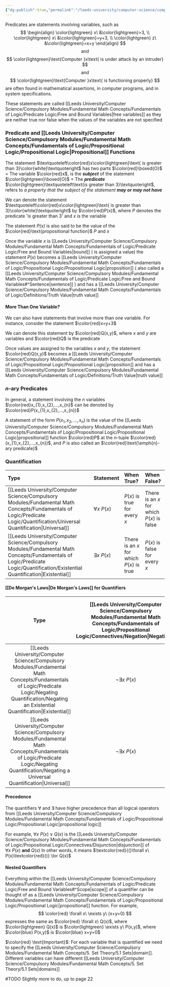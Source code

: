 ```yaml
---
{"dg-publish":true,"permalink":"/leeds-university/computer-science/compulsory-modules/fundamental-math-concepts/fundamentals-of-logic/predicate-logic/predicate-logic/"}
---
```


Predicates are statements involving variables, such as
$$
\begin{align}
\color{lightgreen}
x\ &\color{lightgreen}>3, \\
\color{lightgreen}
x\ &\color{lightgreen}=y+3, \\
\color{lightgreen}
z\ &\color{lightgreen}=x+y
\end{align}
$$
$$
\text{and}
$$
$$
\color{lightgreen}\text{Computer }x\text{ is under attack by an intruder}
$$
$$
\text{and}
$$
$$
\color{lightgreen}\text{Computer }x\text{ is functioning properly}
$$
are often found in mathematical assertions, in computer programs, and in system specifications.

These statements are called [[Leeds University/Computer Science/Compulsory Modules/Fundamental Math Concepts/Fundamentals of Logic/Predicate Logic/Free and Bound Variables\|free variables]] as they are neither true nor false when the values of the variables are not specified
### Predicate and [[Leeds University/Computer Science/Compulsory Modules/Fundamental Math Concepts/Fundamentals of Logic/Propositional Logic/Propositional Logic\|Propositional]] Functions
The statement $\textquoteleft\color{red}x\color{lightgreen}\text{ is greater than 3}\color{white}\textquoteright$ has two parts
$\color{red}\boxed{O}$ = The variable $\color{red}x$, is the ***subject*** of the statement
$\color{lightgreen}\boxed{O}$ = The ***predicate*** $\color{lightgreen}\textquoteleft\text{is greater than 3}\textquoteright$, refers to *a property that the subject of the statement **may or may not have***

We can denote the statement $\textquoteleft\color{red}x\color{lightgreen}\text{ is greater than 3}\color{white}\textquoteright$ by $\color{red}P(x)$, where *P* denotes the predicate 'is greater than 3' and $x$ is the variable

The statement *$P(x)$* is also said to be the value of the $\color{red}\text{propositional function}$ $P$ and $x$

Once the variable $x$ is [[Leeds University/Computer Science/Compulsory Modules/Fundamental Math Concepts/Fundamentals of Logic/Predicate Logic/Free and Bound Variables\|bound]] ( is assigned a value) the statement $P(x)$ becomes a [[Leeds University/Computer Science/Compulsory Modules/Fundamental Math Concepts/Fundamentals of Logic/Propositional Logic/Propositional Logic\|proposition]] ( also called a [[Leeds University/Computer Science/Compulsory Modules/Fundamental Math Concepts/Fundamentals of Logic/Predicate Logic/Free and Bound Variables#^Sentence\|sentence]] ) and has a [[Leeds University/Computer Science/Compulsory Modules/Fundamental Math Concepts/Fundamentals of Logic/Definitions/Truth Value\|truth value]]

#### More Than One Variable?
We can also have statements that involve more than one variable. For instance, consider the statement $\color{red}x=y+3$

We can denote this statement by $\color{red}Q(x,y)$, where $x$ and $y$ are variables and $\color{red}Q$ is the predicate

Once values are assigned to the variables $x$ and $y$, the statement $\color{red}Q(x,y)$ becomes a [[Leeds University/Computer Science/Compulsory Modules/Fundamental Math Concepts/Fundamentals of Logic/Propositional Logic/Propositional Logic\|proposition]] and has a [[Leeds University/Computer Science/Compulsory Modules/Fundamental Math Concepts/Fundamentals of Logic/Definitions/Truth Value\|truth value]]

### *n*-ary Predicates
In general, a statement involving the *n* variables $\color{red}x_{1},x_{2},...,x_{n}$ can be denoted by $\color{red}P(x_{1},x_{2},...,x_{n})$

A statement of the form $P(x_{1},x_{2},...,x_{n})$ is the value of the [[Leeds University/Computer Science/Compulsory Modules/Fundamental Math Concepts/Fundamentals of Logic/Propositional Logic/Propositional Logic\|propositional]] function $\color{red}P$ at the *n*-tuple $\color{red}(x_{1},x_{2},...,x_{n})$, and $P$ is also called an $\color{red}\text{\emph{n}-ary predicate}$

### Quantification
| Type | Statement | When True? | When False? |
| :-- | :-- | :-- | :-- |
| [[Leeds University/Computer Science/Compulsory Modules/Fundamental Math Concepts/Fundamentals of Logic/Predicate Logic/Quantification/Universal Quantification\|Universal]] | $\forall x\ P(x)$ | $P(x)$ is true for every $x$ | There is an $x$ for which $P(x)$ is false |
| [[Leeds University/Computer Science/Compulsory Modules/Fundamental Math Concepts/Fundamentals of Logic/Predicate Logic/Quantification/Existential Quantification\|Existential]] | $\exists x\ P(x)$ | There is an $x$ for which $P(x)$ is true | $P(x)$ is false for every $x$ |
#### [[De Morgan's Laws\|De Morgan's Laws]] for Quantifiers
|Type | [[Leeds University/Computer Science/Compulsory Modules/Fundamental Math Concepts/Fundamentals of Logic/Propositional Logic/Connectives/Negation\|Negation]] | Equivalent | When is [[Leeds University/Computer Science/Compulsory Modules/Fundamental Math Concepts/Fundamentals of Logic/Propositional Logic/Connectives/Negation\|negation]] true? | When false? |
| :-: | :-: | :-: | :-: | :-: |
|[[Leeds University/Computer Science/Compulsory Modules/Fundamental Math Concepts/Fundamentals of Logic/Predicate Logic/Negating Quantification/Negating an Existential Quantification\|Existential]]|$\neg{\exists x\ P(x)}$|$\forall x\ \neg{P(x)}$| For every $x$, $P(x)$ is false | There is an $x$ for which $P(x)$ is true |
|[[Leeds University/Computer Science/Compulsory Modules/Fundamental Math Concepts/Fundamentals of Logic/Predicate Logic/Negating Quantification/Negating a Universal Quantification\|Universal]]|$\neg{\exists x\ P(x)}$|$\neg{\forall x\ P(x)}$|$\exists x\ \neg{P(x)}$| There exists an $x$, for which $P(x)$ is false | $P(x)$ is true for every $x$ |
#### Precedence
The quantifiers $\forall$ and $\exists$ have higher precedence than all logical operators from [[Leeds University/Computer Science/Compulsory Modules/Fundamental Math Concepts/Fundamentals of Logic/Propositional Logic/Propositional Logic\|propositional logic]]

For example, $\forall x\ P(x) \lor Q(x)$ is the [[Leeds University/Computer Science/Compulsory Modules/Fundamental Math Concepts/Fundamentals of Logic/Propositional Logic/Connectives/Disjunction\|disjunction]] of $\forall x\ P(x)$ **and** $Q(x)$
In other words, it means $\textcolor{red}{(}\forall x\ P(x)\textcolor{red}{)} \lor Q(x)$
#### Nested Quantifiers
Everything within the [[Leeds University/Computer Science/Compulsory Modules/Fundamental Math Concepts/Fundamentals of Logic/Predicate Logic/Free and Bound Variables#^Scope\|scope]] of a quantifier can be thought of as a [[Leeds University/Computer Science/Compulsory Modules/Fundamental Math Concepts/Fundamentals of Logic/Propositional Logic/Propositional Logic\|propositional]] function. For example,
$$
\color{red}
\forall x\ \exists y\ (x+y=0)
$$
expresses the same as
$\color{red} \forall x\ Q(x)$, where $\color{lightgreen} Q(x)$ is $\color{lightgreen} \exists y\ P(x,y)$, where $\color{blue} P(x,y)$  is $\color{blue} x+y=0$

$\color{red} \text{Important}$: For each variable that is quantified we need to specify the [[Leeds University/Computer Science/Compulsory Modules/Fundamental Math Concepts/5. Set Theory/5.1 Sets\|domain]]. Different variables can have different [[Leeds University/Computer Science/Compulsory Modules/Fundamental Math Concepts/5. Set Theory/5.1 Sets\|domains]]

#TODO Slightly more to do, up to page 22
